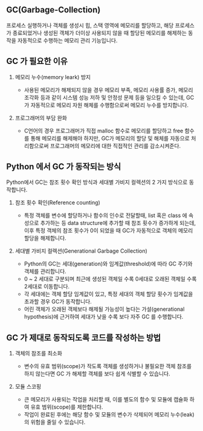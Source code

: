 ## GC(Garbage-Collection)
프로세스 실행하거나 객체를 생성시 힙, 스택 영역에 메모리를 할당하고, 해당 프로세스가 종료되었거나 생성된 객체가 더이상 사용되지 않을 때 할당된 메모리를 해제하는 동작을 자동적으로 수행하는 메모리 관리 기능입니다.

## GC 가 필요한 이유
1. 메모리 누수(memory leark) 방지
    - 사용된 메모리가 해제되지 않을 경우 메모리 부족, 메모리 사용률 증가, 메모리 조각화 등과 같이 시스템 성능 저하 및 안정성 문제 등을 일으킬 수 있는데, GC가 자동적으로 메모리 자원 해체를 수행함으로써 메모리 누수를 방지합니다.

2. 프로그래머의 부담 완화
    - C언어의 경우 프로그래머가 직접 malloc 함수로 메모리를 할당하고 free 함수를 통해 메모리를 해제해야 하지만, GC가 메모리의 할당 및 해체를 자동으로 처리함으로써 프로그래머의 메모리에 대한 직접적인 관리를 감소시켜준다.

## Python 에서 GC 가 동작되는 방식
Python에서 GC는 참조 횟수 확인 방식과 세대별 가비지 컬렉션의 2 가지 방식으로 동작합니다.

1. 참조 횟수 확인(Reference counting)
    - 특정 객체를 변수에 할당하거나 함수의 인수로 전달할때, list 혹은 class 에 속성으로 추가하는 등 data structure에 추가할 때 참조 횟수가 증가하게 되는데, 이후 특정 객체의 참조 횟수가 0이 되었을 때 GC가 자동적으로 객체의 메모리 할당을 해제합니다.

2. 세대별 가비지 컬렉션(Generational Garbage Collection)
    - Python의 GC는 세대(generation)와 임계값(threshold)에 따라 GC 주기와 객체를 관리합니다. 
    - 0 ~ 2 세대로 구분되며 최근에 생성된 객체일 수록 0세대로 오래된 객체일 수록 2세대로 이동합니다. 
    - 각 세대에는 객체 할당 임계값이 있고, 특정 세대의 객체 할당 횟수가 임계값을 초과할 경우 GC가 동작합니다. 
    - 어린 객체가 오래된 객체보다 해제될 가능성이 높다는 가설(generational hypothesis)에 근거하여 세대가 낮을 수록 보다 자주 GC 를 수행합니다.

## GC 가 제대로 동작되도록 코드를 작성하는 방법
1. 객체의 참조를 최소화
    - 변수의 유효 범위(scope)가 작도록 객체를 생성하거나 불필요한 객체 참조를 하지 않는다면 GC 가 해제할 객체를 보다 쉽게 식별할 수 있습니다.

2. 모듈 스코핑
    - 큰 메모리가 사용되는 작업을 처리할 때, 이를 별도의 함수 및 모듈에 캡슐화 하여 유효 범위(scope)를 제한합니다.
    - 작업이 완료된 후에는 해당 함수 및 모듈의 변수가 삭제되어 메모리 누수(leak)의 위험을 줄일 수 있습니다.
